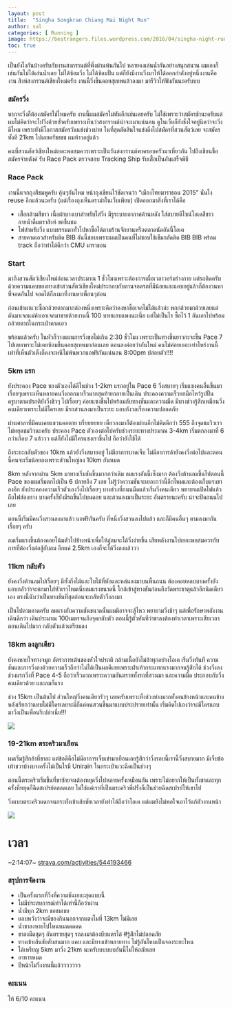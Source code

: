```yaml
---
layout: post
title:  "Singha Songkran Chiang Mai Night Run"
author: sal
categories: [ Running ]
image: https://bestrangers.files.wordpress.com/2016/04/singha-night-run.jpg
toc: true
---
```


เป็นยังไงกันบ้างครับกับงานสงกรานต์ที่พึ่งผ่านพ้นกันไป หลายคงเล่นน้ำกันอย่างสนุกสนาน ผมเองก็เช่นกันไม่ได้เล่นน้ำเลย ไม่ได้ซ้อมวิ่ง ไม่ได้ซ้อมปั่น แต่ก็ยังมีงานวิ่งมาให้ได้ออกกำลังอยู่หนึ่งงานคืองาน สิงห์สงกรานต์เชียงใหม่ครับ งานนี้วิ่งขึ้นดอยสุเทพแล้วลงมา มารีวิวให้ฟังกันนะครับบบ

### สมัครวิ่ง
หากจะวิ่งก็ต้องสมัครใช่ไหมครับ งานนี้ผมสมัครไม่ทันอีกเช่นเคยครับ ไม่ใช่เพราะว่าสมัครช้านะครับแต่ผมไม่คิดว่าจะไปวิ่งด้วยซ้ำครับเพราะเห็นว่าสงกรานต์น่าจะเมาแน่นอน ดูในเว็บก็ยังชั่งใจอยู่นิดว่าจะวิ่งดีไหม เพราะยังมีโอกาสสมัครวันแข่งช่วงบ่าย ในที่สุดตัดสินใจแข่งดิ่งไปสมัครที่สวนสัตว์เลย จะสมัครทั้งที 21km ไปเลยครัชชชช ผมห้าวอยู่แล้ว

คนที่สวนสัตว์เชียงใหม่เยอะพอสมควรเพราะเป็นวันสงกรานต์พาครอบครัวมาเที่ยวกัน ไปถึงเขียนชื่อสมัครจ่ายตังค์ รับ Race Pack ตรวจสอบ Tracking Ship รับเสื้อเป็นอันเสร็จพิธี

### Race Pack
งานนี้แจกถุงสีชมพูครับ คุ้นๆกันไหม หน้าถุงเขียนไว้ชัดเจนว่า “เมืองไทยมาราธอน 2015” นั่นไง reuse อีกแล้วนะครับ (แต่เรื่องถุงเห็นดราม่าในเว็บเพียบ) เปิดออกมาสิ่งที่เราได้คือ

- เสื้อกล้ามสีขาว เนื้อผ้าบางเบาสำหรับใส่วิ่ง มีรูระบายอากาศด้านหลัง ใส่สบายดีไซน์โอเคสีขาวลายน้ำดื่มตราสิงห์ ขอชื่นชม
- ไฟสำหรับวิ่ง แบบธรรมดาทั่วไปหาซื้อได้ตามร้านจักยานหรือตลาดนัดอันนี้โอเค
- สายคาดเอวสำหรับติด BIB อันนี้ชอบเพราะผมเป็นคนที่ไม่ชอบใช้เข็มกลัดติด BIB
BIB พร้อม track ถือว่าทำได้ดีกว่า CMU มาราธอน

### Start

มาถึงสวนสัตว์เชียงใหม่ก่อนเวลาประมาณ 1 ชั่วโมงเพราะต้องการเผื่อเวลาวอร์มร่างกาย แต่รถติดครับ ด้วยความแคบของทางเข้าสวนสัตว์เชียงใหม่ประกอบกับลานจอดรถที่มีน้อยและแคบอยู่แล้วก็ต้องวนหาที่จอดกันไป จอดได้ก็ลงมาที่งานหาเพื่อนๆก่อน

ก่อนเข้ามาแวะซื้อกล้วยตากมากล่องหนึ่งเพราะคิดว่าคงหาซื้อเจลไม่ได้แล้วล่ะ พกกล้วยมาด้วยเลยแต่ดันมาเจอแม่ค้าเอาเจลมาขายด้วยงานนี้ 100 บาทแอบแพงนะเนี่ย แต่ไม่เป็นไร ซื้อไว้ 1 อันเอาไปพร้อมกล้วยตากในกระเป๋าคาดเอว

พร้อมแล้วครับ ในหัวก็วางแผนการวิ่งขอไม่เกิน 2:30 ชั่วโมง เพราะเป็นทางขึ้นยาวกะจะขึ้น Pace 7 ไปเลยเพราะไม่เคยซ้อมขึ้นดอยสุเทพมาก่อนเลย ตอนลงค่อยว่ากันใหม่ คนไม่ค่อยเยอะเท่าไหร่งานนี้ เท่าที่เห็นตัวเต็งก็คงจะหนีไม่พ้นพวกแอฟริกันแน่นอน 8:00pm ปล่อยตัว!!!!

### 5km แรก
ยังประคอง Pace ของตัวเองได้ดีในช่วง 1-2km แรกอยู่ใน Pace 6 วิ่งสบายๆ เริ่มแซงคนอื่นขึ้นมาเรื่อยๆเพราะเห็นหลายคนวิ่งออกมาเร็วมากสุดท้ายกลายเป็นเดิน ประคองความเร็วยกมือไหว้รูปปั้นครูบาตามปรกติยังวิ่งชิวๆ ไปเรื่อยๆ ค่อยแซงขึ้นไปพร้อมกับทางชันและความมืด มีบางช่วงรู้สึกเหมือนวิ่งคนเดียวเพราะไม่มีใครเลย มีรถสวนลงมาเป็นระยะ แอบกังวลเรื่องความปลอดภัย

ผ่านศาลาที่มีคนเคยแขวนคอตาย บรึ๋ยยยยยย เดี๋ยวลงมาก็ต้องผ่านอีกไม่คิดดีกว่า 555 ถึงจุดชมวิวเราไม่หยุดชมวิวนะครับ ประคอง Pace ตัวเองต่อไปครับช่วงระยะทางประมาณ 3-4km เริ่มตกลงมาที่ 6 กว่าเกือบ 7 แล้ววว แต่ก็ยังไม่มีใครแซงเราขึ้นไป ถือว่ายังใช้ได้

ถึงระยะกลับตัวของ 10km แล้วยังวิ่งสบายอยู่ ไม่มีอาการบาดเจ็บ ไม่มีอาการล้ายังคงวิ่งต่อไปและตอนนี้คนจะเริ่มน้อยลงเพราะส่วนใหญ่ลง 10km กันหมด

8km
หลังจากผ่าน 5km มาทางเริ่มชันขึ้นมากกว่าเดิม ลมแรงอันนี้เซ็งมาก ต้องวิ่งต้านลมขึ้นไปตอนนี้ Pace ของผมเริ่มตกไปเป็น 6 ปลายถึง 7 เลย ไม่รู้ว่าความชันจะเยอะกว่านี้อีกไหมและต้องเก็บแรงขาลงอีก ยังประคองความเร็วตัวเองวิ่งไปเรื่อยๆ บางช่วงที่ถนนมืดแล้วเริ่มวิ่งคนเดียว พยายามเปิดไฟแล้วถือไฟส่องทาง บางครั้งก็ยังมีรถขึ้นไปบนดอย และสวนลงมาเป็นระยะ อันตรายนะครับ น่าจะปิดถนนไปเลย

ตอนนี้เริ่มมีคนวิ่งสวนลงมาแล้ว แอฟริกันครับ ที่หนึ่งวิ่งสวนลงไปแล้ว และก็มีคนอื่นๆ ตามลงมากันเรื่อยๆ ครับ

ลมเริ่มแรงขึ้นต้องคอยโน้มตัวไปข้างหน้าเพื่อให้ลู่ลมจะได้วิ่งง่ายขึ้น เสียพลังงานไปเยอะพอสมควรกับการที่ต้องวิ่งต่อสู้กับลม อีกแค่ 2.5km เองก็จะได้วิ่งลงแล้ววว

### 11km กลับตัว
ยังคงวิ่งต้านลมไปเรื่อยๆ มีทั้งกิ่งไม้และใบไม้ที่หักและหล่นลงมาบนพื้นถนน ต้องคอยหลบบางครั้งยังแอบกลัวว่าจะตกมาใส่หัวเราไหมเนี่ยลมแรงขนาดนี้ ใกล้เข้าสู่ทางชันก่อนถึงวัดพระธาตุแล้วอีกนิดเดียวเอง ตรงนี้นับว่าเป็นทางชันที่สุดก่อนจะกลับตัววิ่งลงมา

เป็นไปตามคาดครับ ลมแรงกับความชันขนาดนั้นผมมิอาจจะสู้ไหว พยายามวิ่งช้าๆ แต่เพื่อรักษาพลังงานเดินดีกว่า เดินประมาณ 100เมตรจนถึงจุดกลับตัว ตอนนี้รู้ตัวทันทีว่าขาลงต้องทำเวลาเพราะเสียเวลาตอนเดินไปมาก กลับตัวแล้วเตรียมลง

### 18km ลงลูกเดียว
ยังคงหายใจทางจมูก อัตราการเต้นของหัวใจปรกติ กล้ามเนื้อยังไม่ล้าทุกอย่างโอเค เริ่มวิ่งทันที ความชันและการวิ่งลงด้วยความเร็วถือว่าไม่ได้เป็นผลดีเลยเพราะฝ่าเท้ากระแทกแรงมากจนรู้สึกได้ ช่วงวิ่งลงช่วงแรกวิ่งที่ Pace 4-5 ถือว่าเร็วมากเพราะความอันตรายทั้งรถที่สวนมา และความมืด ประกอบกับวิ่งคนเดียวด้วย และลมก็แรง

ช่วง 15km เป็นต้นไป ส่วนใหญ่วิ่งคนเดียวรัวๆ เลยครับเพราะทิ้งช่วงห่างมากทั้งคนข้างหน้าและคนข้างหลังเรียกว่าแทบไม่มีใครเลยจะมีก็แค่คนสวนขึ้นมาแบบประปรายเท่านั้น เริ่มคิดไปเองว่าจะมีใครแอบมาวิ่งเป็นเพื่อนรึเปล่าเนี่ย!!!

<img src="https://bestrangers.files.wordpress.com/2016/04/12963508_239994649687454_1490254816779139640_n.jpg">

### 19-21km ตระคริวมาเยือน
ผมเริ่มรู้สึกล้าที่ขาละ แต่ข้อดีคือไม่มีอาการเจ็บเข่ามาเยือนเลยรู้สึกว่าวิ่งรอบนี้เรานี้วิ่งสบายมาก มีเจ็บข้อเท้าขวาบ้างบางครั้งไม่เป็นไรมี Unirain ในกระเป๋าแวะฉีดเป็นช่วงๆ

ตอนนี้ตระคริวเริ่มขึ้นที่ขาซ้ายจนต้องหยุดวิ่งไปหลายครั้งเหมือนกัน เพราะไม่อยากให้เป็นทั้งขาและทุกครั้งที่หยุดก็ฉีดสเปรย์ตลอดเลย ไม่ใช่แค่เราที่เป็นตระคริวพี่ฝรั่งก็เป็นช่วยฉีดสเปรย์ให้เขาไป

วิ่งแบบตระคริวแดกจนกระทั่งเข้าเส้ยชัยเวลายังทำได้ถือว่าโอเค แต่ผมยังไม่พอใจเอาไว้แก้ตัวงานหน้า

<img src="https://bestrangers.files.wordpress.com/2016/04/screen-shot-2559-04-19-at-11-16-36-pm.png">

# เวลา

<span class="spoiler">~2:14:07~</span> [strava.com/activities/544193466](https://www.strava.com/activities/544193466)

### สรุปการจัดงาน
- เป็นครั้งแรกที่วิ่งที่ความชันเยอะสุดแบบนี้
- ไม่มีประสบการณ์ทำได้เท่านี้ถือว่าผ่าน
- น้ำมีทุก 2km ขอชมเชย
- แอบหวังว่าจะมีของกินนอกจากแตงโมที่ 13km ไม่มีเลย
- น้ำขาลงหายไปไหนหมดดดดด
- ขาลงมืดสุดๆ อันตรายสุดๆ รถลงมาต้องบีบแตรไล่ #รู้สึกไม่ปลอดภัย
- ทางเข้าเส้นชัยสับสนมาก แคบ และมีทางเข้าหลายทาง ไม่รู้อันไหนเป็นจองระยะไหน
- ได้เหรียญ 5km มาวิ่ง 21km นะครับบบบบบอันนี้ไม่ให้อภัยเลย
- อาหารหมด
- ปีหน้าไม่วิ่งงานนี้แล้ววววววว

### คะแนน
<span class="spoiler">ให้ 6/10 คะแนน</span>